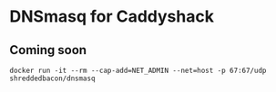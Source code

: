 # DNSmasq for Caddyshack

## Coming soon
```
docker run -it --rm --cap-add=NET_ADMIN --net=host -p 67:67/udp shreddedbacon/dnsmasq
```
